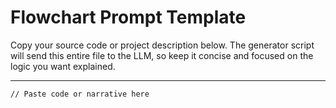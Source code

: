 # Flowchart Prompt Template

Copy your source code or project description below. The generator script will send this entire file to the LLM, so keep it concise and focused on the logic you want explained.

---

```
// Paste code or narrative here
```

